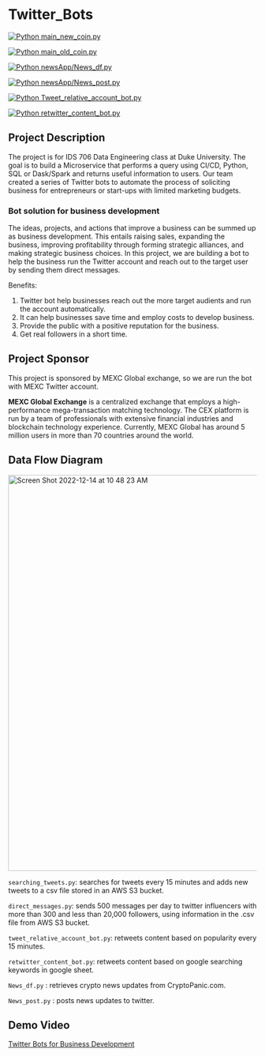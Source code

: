 # Twitter_Bots
[![Python main_new_coin.py](https://github.com/ScottLL/Twitter_search_bot/actions/workflows/main_new_coin.yml/badge.svg)](https://github.com/ScottLL/Twitter_search_bot/actions/workflows/main_new_coin.yml)

[![Python main_old_coin.py](https://github.com/ScottLL/Twitter_search_bot/actions/workflows/main_old_coin.yml/badge.svg)](https://github.com/ScottLL/Twitter_search_bot/actions/workflows/main_old_coin.yml)

[![Python newsApp/News_df.py](https://github.com/ScottLL/Twitter_search_bot/actions/workflows/News_searching_bot.yml/badge.svg)](https://github.com/ScottLL/Twitter_search_bot/actions/workflows/News_searching_bot.yml)

[![Python newsApp/News_post.py](https://github.com/ScottLL/Twitter_search_bot/actions/workflows/News_post.yml/badge.svg)](https://github.com/ScottLL/Twitter_search_bot/actions/workflows/News_post.yml)

[![Python Tweet_relative_account_bot.py](https://github.com/ScottLL/Twitter_search_bot/actions/workflows/Tweet_relative_account_bot_main.yml/badge.svg)](https://github.com/ScottLL/Twitter_search_bot/actions/workflows/Tweet_relative_account_bot_main.yml)

[![Python retwitter_content_bot.py](https://github.com/ScottLL/Twitter_Business_Development_bot/actions/workflows/retwitter.yml/badge.svg)](https://github.com/ScottLL/Twitter_Business_Development_bot/actions/workflows/retwitter.yml)

## Project Description
The project is for IDS 706 Data Engineering class at Duke University. The goal is to build a Microservice that performs a query using CI/CD, Python, SQL or Dask/Spark and returns useful information to users. Our team created a series of Twitter bots to automate the process of soliciting business for entrepreneurs or start-ups with limited marketing budgets. 

### Bot solution for business development
The ideas, projects, and actions that improve a business can be summed up as business development. This entails raising sales, expanding the business, improving profitability through forming strategic alliances, and making strategic business choices. In this project, we are building a bot to help the business run the Twitter account and reach out to the target user by sending them direct messages. 

Benefits:
1. Twitter bot help businesses reach out the more target audients and run the account automatically. 
2. It can help businesses save time and employ costs to develop business. 
3. Provide the public with a positive reputation for the business.
4. Get real followers in a short time. 

## Project Sponsor
This project is sponsored by MEXC Global exchange, so we are run the bot with MEXC Twitter account. 

**MEXC Global Exchange** is a centralized exchange that employs a high-performance mega-transaction matching technology. The CEX platform is run by a team of professionals with extensive financial industries and blockchain technology experience. Currently, MEXC Global has around 5 million users in more than 70 countries around the world.

## Data Flow Diagram

<img width="802" alt="Screen Shot 2022-12-14 at 10 48 23 AM" src="https://user-images.githubusercontent.com/105904149/207643223-6f9427b8-cd5c-4494-b354-84ae22017586.png">

`searching_tweets.py`: searches for tweets every 15 minutes and adds new tweets to a csv file stored in an AWS S3 bucket.

`direct_messages.py`: sends 500 messages per day to twitter influencers with more than 300 and less than 20,000 followers, using information in the .csv file from AWS S3 bucket.

`tweet_relative_account_bot.py`: retweets content based on popularity every 15 minutes.

`retwitter_content_bot.py`: retweets content based on google searching keywords in google sheet.

`News_df.py` : retrieves crypto news updates from CryptoPanic.com.

`News_post.py` : posts news updates to twitter.


## Demo Video
[Twitter Bots for Business Development](https://youtu.be/DA69OHjqZ10)
